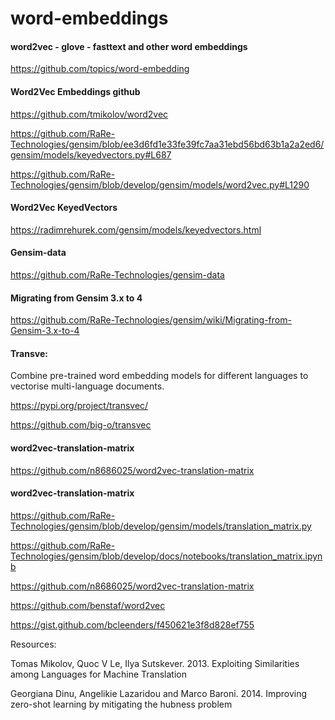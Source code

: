 # word-embeddings
#### word2vec - glove - fasttext and other word embeddings

https://github.com/topics/word-embedding

#### Word2Vec  Embeddings github
https://github.com/tmikolov/word2vec

https://github.com/RaRe-Technologies/gensim/blob/ee3d6fd1e33fe39fc7aa31ebd56bd63b1a2a2ed6/gensim/models/keyedvectors.py#L687

https://github.com/RaRe-Technologies/gensim/blob/develop/gensim/models/word2vec.py#L1290

#### Word2Vec KeyedVectors
https://radimrehurek.com/gensim/models/keyedvectors.html

####  Gensim-data
https://github.com/RaRe-Technologies/gensim-data

#### Migrating from Gensim 3.x to 4
https://github.com/RaRe-Technologies/gensim/wiki/Migrating-from-Gensim-3.x-to-4

#### Transve: 
Combine pre-trained word embedding models for different languages to vectorise multi-language documents.

https://pypi.org/project/transvec/

https://github.com/big-o/transvec

#### word2vec-translation-matrix

https://github.com/n8686025/word2vec-translation-matrix

#### word2vec-translation-matrix

https://github.com/RaRe-Technologies/gensim/blob/develop/gensim/models/translation_matrix.py

https://github.com/RaRe-Technologies/gensim/blob/develop/docs/notebooks/translation_matrix.ipynb

https://github.com/n8686025/word2vec-translation-matrix

https://github.com/benstaf/word2vec

https://gist.github.com/bcleenders/f450621e3f8d828ef755

Resources:

Tomas Mikolov, Quoc V Le, Ilya Sutskever. 2013. Exploiting Similarities among Languages for Machine Translation

Georgiana Dinu, Angelikie Lazaridou and Marco Baroni. 2014. Improving zero-shot learning by mitigating the hubness problem
